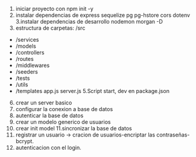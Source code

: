 1. iniciar proyecto con npm init -y
2. instalar dependencias de express sequelize pg pg-hstore cors dotenv
3.instalar dependencias de desarrollo nodemon morgan -D
4. estructura de carpetas:
/src
- /services
- /models
- /controllers
- /routes
- /middlewares
- /seeders
- /tests
- /utils
- /templates
    app.js
    server.js
5.Script start, dev en package.json
6. crear un server basico
7. configurar la conexion a base de datos
8. autenticar la base de datos
9. crear un modelo generico de usuarios
10. crear init model
11.sincronizar la base de datos
12. registrar un usuario -> cracion de usuarios-encriptar las contraseñas-bcrypt.
13. autenticacion con el login.



